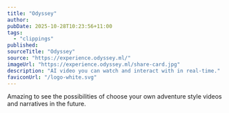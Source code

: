 ```yaml
---
title: "Odyssey"
author:
pubDate: 2025-10-28T10:23:56+11:00
tags:
  - "clippings"
published:
sourceTitle: "Odyssey"
source: "https://experience.odyssey.ml/"
imageUrl: "https://experience.odyssey.ml/share-card.jpg"
description: "AI video you can watch and interact with in real-time."
faviconUrl: "/logo-white.svg"
---
```

Amazing to see the possibilities of choose your own adventure style videos and narratives in the future.